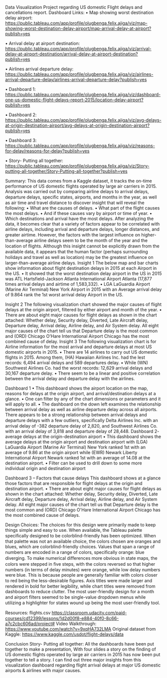 Data Visualization Project regarding US domestic Flight delays and cancellations report.
Dashboard Links: 
•	Map showing worst destination delay airport: https://public.tableau.com/app/profile/olugbenga.felix.ajiga/viz/map-showing-worst-destination-delay-airport/map-arrival-delay-at-airport?publish=yes

•	Arrival delay at airport destination: https://public.tableau.com/app/profile/olugbenga.felix.ajiga/viz/arrival-delay-at-airport-destination/arrival-delay-at-airport-destination?publish=yes

•	Airlines arrival departure delay: https://public.tableau.com/app/profile/olugbenga.felix.ajiga/viz/airlines-arrival-departure-delay/airlines-arrival-departure-delay?publish=yes

•	Dashboard 1:
https://public.tableau.com/app/profile/olugbenga.felix.ajiga/viz/dashboard-one-us-domestic-flight-delays-report-2015/location-delay-airport?publish=yes

•	Dashboard 2: https://public.tableau.com/app/profile/olugbenga.felix.ajiga/viz/avg-delays-at-origin-destination-airport/avg-delays-at-origin-destination-airport?publish=yes

•	Dashboard 3: https://public.tableau.com/app/profile/olugbenga.felix.ajiga/viz/reasons-for-delay/reasons-for-delay?publish=yes

•	Story- Putting all together: https://public.tableau.com/app/profile/olugbenga.felix.ajiga/viz/Story-putting-all-together/Story-Putting-all-together?publish=yes

Summary:
This data comes from a Kaggle dataset, it tracks the on-time performance of US domestic flights operated by large air carriers in 2015. 
Analysis was carried out by comparing airline delays to arrival delays, departure delays, speciﬁc states, airports, and months in the year, as well as air time and travel distance to discover insight that will reveal the following:
•	What are the causes of delays.
•	What part of the flight causes the most delays.
•	And if these causes vary by airport or time of year.
•	Which destinations and arrival have the most delays.
After analyzing the data, it becomes clear that a variety of factors appear to be correlated with airline delays, including arrival and departure delays, longer distances, and greater airtime. However, the factors with the largest inﬂuence on higher-than-average airline delays seem to be the month of the year and the location of ﬂights. Although this insight cannot be explicitly drawn from the available data, it appears that the human factor (perhaps surrounding holidays and travel as well as location) may be the greatest inﬂuence on larger-than-average airline delays. 
Insight 1
The below map and bar charts show information about flight destination delays in 2015 at each Airport in the US.
•	It showed that the worst destination delay airport in the US in 2015 was ATL Hartsfield-Jackson Atlanta International Airport Atlanta (17,877 times arrival delays and airtime of 1,583,332).
•	LGA LaGuardia Airport (Marine Air Terminal) New York Airport in 2015 with an Average arrival delay of 9.864 rank the 1st worst arrival delay Airport in the US.

Insight 2
The following visualization chart showed the major causes of flight delays at the origin airport, filtered by either airport and month of the year.
•	There are about eight major causes for flight delays as shown in the chart attached:  Whether delay, Security delay, Diverted, Late Aircraft delay, Departure delay, Arrival delay, Airline delay, and Air System delay. All eight major causes of the chart tell us that Departure delay is the most common and (ORD) Chicago O'Hare International Airport Chicago has the most combined cause of delay. 
Insight 3
The following visualization chart is for Airline information for the most arrival and departure delays at most US domestic airports in 2015.
•	There are 14 airlines to carry out US domestic flights in 2015. Among them, (HA) Hawaiian Airlines Inc. had the lest records: 6,494 arrival delays and 589 departures delay.
•	While (WN) Southwest Airlines Co. had the worst records: 12,629 arrival delays and 30,167 departure delay.
•	There seem to be a linear and positive correlation between the arrival delay and departure delay with the airlines.
 
Dashboard 1
•	This dashboard shows the airport location on the map, reasons for delays at the origin airport, and arrival/destination delays at a glance.
•	One can filter by any of the chart dimensions or parameters and it will apply to all.
•	The dashboard on the down left examines the relationship between arrival delay as well as airline departure delay across all airports. There appears to be a strong relationship between arrival delays and departure delays with a few outliers, speciﬁcally Delta Airlines Inc. with an arrival delay of -382 departure delay of 2,820, and Southwest Airlines Co. with an arrival delay of 3,818 and departure delay of 28,448. 
Dashboard 2- average delays at the origin-destination airport
•	This dashboard shows the average delays at the origin airport and destination airport with (LGA) LaGuardia Airport (Marine Air Terminal) New York ranked 1st with an average of 9.86 at the origin airport while (EWR)	Newark Liberty International Airport Newark ranked 1st with an average of 14.08 at the destination airport.
•	Filter can be used to drill down to some more individual origin and destination airport
 
Dashboard 3 – Factors that cause delays
This dashboard shows at a glance those factors that are responsible for flight delays at the origin and destination airport.
•	There are about eight major causes for flight delays as shown in the chart attached:  Whether delay, Security delay, Diverted, Late Aircraft delay, Departure delay, Arrival delay, Airline delay, and Air System delay. All eight major causes of the chart tell us that Departure delay is the most common and (ORD) Chicago O'Hare International Airport Chicago has the most combined cause of delays.
 
Design Choices:
The choices for this design were primarily made to keep things simple and easy to use. When
available, the Tableau palette speciﬁcally designed to be colorblind-friendly has been optimized.
When that palette was not an available choice, the colors chosen are oranges and blues, which
are colorblind-friendly choices. Values that span a range of numbers are encoded in a range of
colors, speciﬁcally orange: blue diverging. To make numerical diﬀerences more obvious
in state maps, the colors were stepped in ﬁve steps, with the colors reversed so that higher
numbers (in terms of delay minutes) were orange, while low delay numbers were blue. This is
because people are generally familiar with colors closer to red being the less-desirable ﬁgures.
Axis titles were made larger and rendered in bold for better legibility, while chart titles were
removed from dashboards to reduce clutter. The most user-friendly design for a month and
airport ﬁlters seemed to be single-value dropdown menus while utilizing a highlighter for states
wound up being the most user-friendly tool.

Resources: 
ﬂights.csv 
https://classroom.udacity.com/paid-courses/cd12399/lessons/1d2d00f8-e884-40f0-8c66-a7c2cbc606ad/project#
Video Walkthrough: https://www.youtube.com/watch?v=9xqHA732LMA
Original dataset from Kaggle: https://www.kaggle.com/usdot/flight-delays/data

Conclusion
Story- Putting all together:
All the dashboards have been put together to make a presentation,
With four slides a story on the finding of US domestic flights operated by large air carriers in 2015 has now been put together to tell a story.
I can find out three major insights from this visualization dashboard regarding flight arrival delays at major US domestic airports & airlines with major causes. 
 
